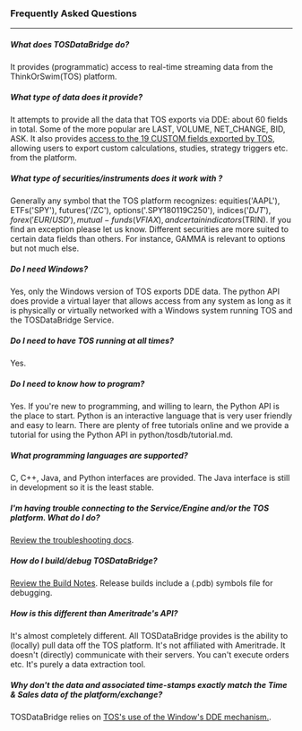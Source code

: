 ### Frequently Asked Questions
- - -

##### What does TOSDataBridge do?

It provides (programmatic) access to real-time streaming data from the ThinkOrSwim(TOS) platform.

##### What type of data does it provide?

It attempts to provide all the data that TOS exports via DDE: about 60 fields in total. Some of the more popular are LAST, VOLUME, NET_CHANGE, BID, ASK. It also provides [access to the 19 CUSTOM fields exported by TOS](README_DETAILS.md#custom-topics), allowing users to export custom calculations, studies, strategy triggers etc. from the platform.

##### What type of securities/instruments does it work with ?

Generally any symbol that the TOS platform recognizes: equities('AAPL'), ETFs('SPY'), futures('/ZC'), options('.SPY180119C250'), indices('$DJT'), forex('EUR/USD'), mutual-funds(VFIAX), and certain indicators($TRIN). If you find an exception please let us know. Different securities are more suited to certain data fields than others. For instance, GAMMA is relevant to options but not much else. 

##### Do I need Windows?

Yes, only the Windows version of TOS exports DDE data. The python API does provide a virtual layer that allows access from any system as long as it is physically or virtually networked with a Windows system running TOS and the TOSDataBridge Service. 

##### Do I need to have TOS running at all times?

Yes.

##### Do I need to know how to program?

Yes. If you're new to programming, and willing to learn, the Python API is the place to start. Python is an interactive language that is very user friendly and easy to learn. There are plenty of free tutorials online and we provide a tutorial for using the Python API in python/tosdb/tutorial.md.

##### What programming languages are supported?

C, C++, Java, and Python interfaces are provided. The Java interface is still in development so it is the least stable.

##### I'm having trouble connecting to the Service/Engine and/or the TOS platform. What do I do?

[Review the troubleshooting docs](README_TROUBLESHOOTING.md). 

##### How do I build/debug TOSDataBridge?

[Review the Build Notes](README.md#build-optional). Release builds include a (.pdb) symbols file for debugging. 

##### How is this different than Ameritrade's API?

It's almost completely different. All TOSDataBridge provides is the ability to (locally) pull data off the TOS platform. It's not affiliated with Ameritrade. It doesn't (directly) communicate with their servers. You can't execute orders etc. It's purely a data extraction tool.

##### Why don't the data and associated time-stamps exactly match the Time & Sales data of the platform/exchange?

TOSDataBridge relies on [TOS's use of the Window's DDE mechanism.](README_DETAILS.md#dde-data). 

